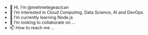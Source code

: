 - 👋 Hi, I’m @mehmetegeacican
- 👀 I’m interested in Cloud Computing, Data Science, AI and DevOps
- 🌱 I’m currently learning Node.js
- 💞️ I’m looking to collaborate on ...
- 📫 How to reach me ...

<!---
mehmetegeacican/mehmetegeacican is a ✨ special ✨ repository because its `README.md` (this file) appears on your GitHub profile.
You can click the Preview link to take a look at your changes.
--->
